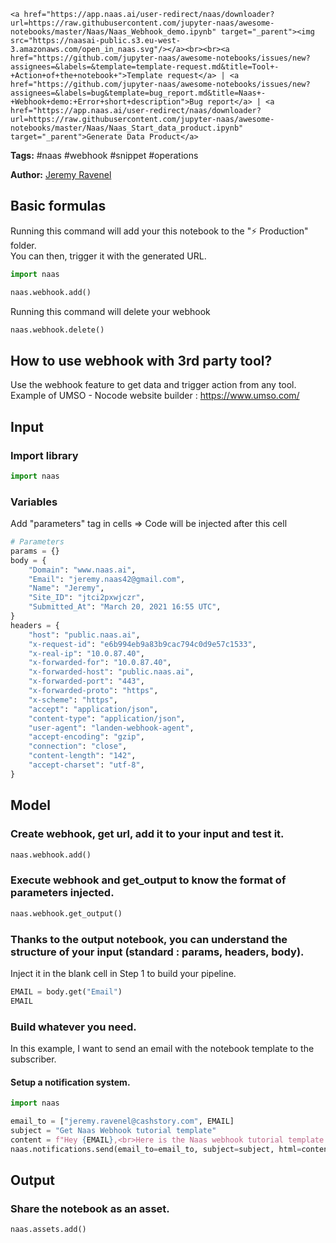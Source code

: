     <a href="https://app.naas.ai/user-redirect/naas/downloader?url=https://raw.githubusercontent.com/jupyter-naas/awesome-notebooks/master/Naas/Naas_Webhook_demo.ipynb" target="_parent"><img src="https://naasai-public.s3.eu-west-3.amazonaws.com/open_in_naas.svg"/></a><br><br><a href="https://github.com/jupyter-naas/awesome-notebooks/issues/new?assignees=&labels=&template=template-request.md&title=Tool+-+Action+of+the+notebook+">Template request</a> | <a href="https://github.com/jupyter-naas/awesome-notebooks/issues/new?assignees=&labels=bug&template=bug_report.md&title=Naas+-+Webhook+demo:+Error+short+description">Bug report</a> | <a href="https://app.naas.ai/user-redirect/naas/downloader?url=https://raw.githubusercontent.com/jupyter-naas/awesome-notebooks/master/Naas/Naas_Start_data_product.ipynb" target="_parent">Generate Data Product</a>

**Tags:** #naas #webhook #snippet #operations

**Author:** [Jeremy Ravenel](https://www.linkedin.com/in/ACoAAAJHE7sB5OxuKHuzguZ9L6lfDHqw--cdnJg/)

## Basic formulas
Running this command will add your this notebook to the "⚡️ Production" folder. <br>
You can then, trigger it with the generated URL.


```python
import naas

naas.webhook.add()
```

Running this command will delete your webhook


```python
naas.webhook.delete()
```

## How to use webhook with 3rd party tool?
Use the webhook feature to get data and trigger action from any tool.<br>
Example of UMSO - Nocode website builder : https://www.umso.com/

## Input

### Import library


```python
import naas
```

### Variables
Add "parameters" tag in cells => Code will be injected after this cell


```python
# Parameters
params = {}
body = {
    "Domain": "www.naas.ai",
    "Email": "jeremy.naas42@gmail.com",
    "Name": "Jeremy",
    "Site_ID": "jtci2pxwjczr",
    "Submitted_At": "March 20, 2021 16:55 UTC",
}
headers = {
    "host": "public.naas.ai",
    "x-request-id": "e6b994eb9a83b9cac794c0d9e57c1533",
    "x-real-ip": "10.0.87.40",
    "x-forwarded-for": "10.0.87.40",
    "x-forwarded-host": "public.naas.ai",
    "x-forwarded-port": "443",
    "x-forwarded-proto": "https",
    "x-scheme": "https",
    "accept": "application/json",
    "content-type": "application/json",
    "user-agent": "landen-webhook-agent",
    "accept-encoding": "gzip",
    "connection": "close",
    "content-length": "142",
    "accept-charset": "utf-8",
}
```

## Model

### Create webhook, get url, add it to your input and test it.


```python
naas.webhook.add()
```

### Execute webhook and get_output to know the format of parameters injected.


```python
naas.webhook.get_output()
```

### Thanks to the output notebook, you can understand the structure of your input (standard : params, headers, body).
Inject it in the blank cell in Step 1 to build your pipeline.


```python
EMAIL = body.get("Email")
EMAIL
```

### Build whatever you need. 
In this example, I want to send an email with the notebook template to the subscriber.

#### Setup a notification system.


```python
import naas

email_to = ["jeremy.ravenel@cashstory.com", EMAIL]
subject = "Get Naas Webhook tutorial template"
content = f"Hey {EMAIL},<br>Here is the Naas webhook tutorial template : https://public.naas.ai/amVyZW15LTJFbmFhczQyLTQwZ21haWwtMkVjb20=/asset/7c9359cbc967afd01d8e45b68659b3b0db4179582561f6fab70f156c460a"
naas.notifications.send(email_to=email_to, subject=subject, html=content)
```

## Output

### Share the notebook as an asset. 


```python
naas.assets.add()
```
